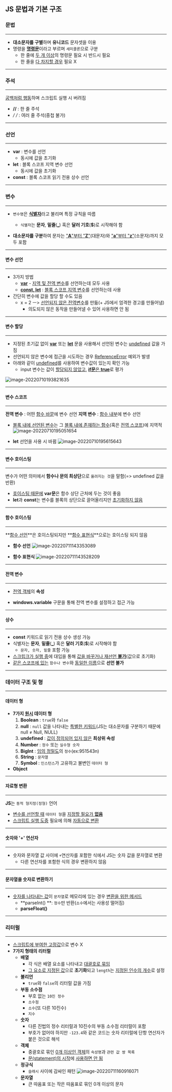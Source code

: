 ## JS 문법과 기본 구조

### 문법

---

- **대소문자를 구별**하며 **유니코드** 문자셋을 이용
- 명령을 <u>**명령문**</u>이라고 부르며 `세미콜론`으로 구분
  - 한 줄에 <u>두 개 이상</u>의 명령문 필요 시 반드시 필요
  - 한 줄을 <u>다 차지할 경우</u> 필요 X

---

### 주석

---

<u>공백처럼 행동</u>하며 스크립트 실행 시 버려짐

- **//**  : 한 줄 주석
- **/* */** : 여러 줄 주석(중첩 불가)

---

### 선언

---

- **var** : 변수를 선언
  - 동시에 값을 초기화
- **let** : 블록 스코프 지역 변수 선언
  - 동시에 값을 초기화
- **const** : 블록 스코프 읽기 전용 상수 선언

---

### 변수

---

- `변수명`은 <u>**식별자**</u>라고 불리며 특정 규칙을 따름
  - `식별자`는 **문자**, **밑줄**(<u>_</u>) 혹은 **달러 기호**(**$**)로 시작해야 함

- **대소문자를 구분**하여 문자는 <u>"**A**"부터 "**Z**"</u>(대문자)와 <u>"**a**"부터 "**z**"</u>(소문자)까지 모두 포함

---

#### 변수 선언

---

- 3가지 방법
  - **<u>var</u>**  - <u>지역 및 전역 변수</u>를 선언하는데 모두 사용
  - **<u>const, let</u>** : <u>블록 스코프 지역 변수</u>를 선언하는데 사용
- 간단히 변수에 값을 할당 할 수도 있음
  - x = 2 ㅡ> <u>선언되지 않은 전역변수</u>를 만듦(+ JS에서 엄격한 경고를 만들어냄)
    - 의도되지 않은 동작을 만들어낼 수 있어 사용하면 안 됨

---

#### 변수 할당

---

- 지정된 초기값 없이 **<u>var</u>** 또는 **<u>let</u>** 문을 사용해서 선언된 변수는 <u>undefined</u> 값을 가짐
- 선언되지 않은 변수에 접근을 시도하는 경우 <u>ReferenceError</u> 예외가 발생
- 아래와 같이 <u>undefined</u>를 사용하여 변수값이 있는지 확인 가능
  - input 변수는 값이 <u>할당되지 않았고</u>, <u>**if문**은 **true**</u>로 평가

![image-20220710193821635](C:\Users\user\AppData\Roaming\Typora\typora-user-images\image-20220710193821635.png)

---

#### 변수 스코프

---

**전역 변수** : 어떤 <u>함수 바깥</u>에 변수 선언
**지역 변수** : <u>함수 내부</u>에 변수 선언

- <u>블록 내에 선언된 변수</u>는 그 <u>블록 내에 존재하는 함수</u>(혹은 <u>전역 스코프</u>)에 지역적![image-20220710195051654](C:\Users\user\AppData\Roaming\Typora\typora-user-images\image-20220710195051654.png)

- **let** 선언을 사용 시 바뀜
  ![image-20220710195615643](C:\Users\user\AppData\Roaming\Typora\typora-user-images\image-20220710195615643.png)

---

#### 변수 호이스팅

---

변수가 어떤 의미에서 **함수나 문의 최상단**으로 `올려지는 것`을 말함(=> undefined 값을 반환)

- <u>호이스팅 때문에</u> **var문**은 함수 상단 근처에 두는 것이 좋음
- **let**과 **const**는 변수를 블록의 상단으로 끌어올리지만 <u>초기화하지 않음</u>

---

#### 함수 호이스팅

---

**<u>함수 선언</u>**은 호이스팅되지만 **<u>함수 표현식</u>**으로는 호이스팅 되지 않음

- **함수 선언**
  ![image-20220711143353089](C:\Users\user\AppData\Roaming\Typora\typora-user-images\image-20220711143353089.png)

- **함수 표현식**
  ![image-20220711143528209](C:\Users\user\AppData\Roaming\Typora\typora-user-images\image-20220711143528209.png)

---

#### 전역 변수

---

- <u>전역 객체</u>의 **속성**

- **windows.variable** 구문을 통해 전역 변수를 설정하고 접근 가능

---

#### 상수

---

- **const** 키워드로 읽기 전용 상수 생성 가능
- 식별자는 **문자**, **밑줄**(<u>_</u>) 혹은 **달러 기호**(**$**)로 시작해야 함
  - `문자, 숫자, 밑줄` 포함 가능
- <u>스크립크가 실행 중</u>에 대입을 통해 <u>값을 바꾸거나 재선언 **불가**</u>(값으로 초기화)
- <u>같은 스코프에 있는</u> `함수나 변수`와 <u>동일한 이름</u>으로 **선언 불가**

---

### 데이터 구조 및 형

---

#### 데이터 형

- **7가지 <u>원시</u> 데이터 형**
  1. **Boolean** : `true`와 `false`
  2. **null** : `null` 값을 나타내는 <u>특별한 키워드</u>(JS는 대소문자를 구분하기 때문에 null ≠ Null, NULL)
  3. **undefined** : <u>값이 정의되어 있지 않은</u> **최상위 속성**
  4. **Number** : `정수` 또는 `실수형 숫자`
  5. **BigInt** : <u>임의 정밀도</u>의 `정수`(ex:951543n)
  6. **String** : `문자열`
  7. **Symbol** : `인스턴스`가 고유하고 불변인 `데이터 형`
- **Object**

---

#### 자료형 변환

---

**JS**는 `동적 형지정(정형)` 언어

- <u>변수를 선언할 때</u> `데이터 형`을 <u>지정할 필요가 **없음**</u>
- <u>스크립트 실행 도중</u> 필요에 의해 <u>자동으로 변환</u>

---

#### 숫자와 '+' 연산자

---

- 숫자와 문자열 값 사이에 `+`연산자를 포함한 식에서 JS는 숫자 값을 문자열로 변환
  - 다른 연산자를 포함한 식의 경우 변환하지 않음

---

#### 문자열을 숫자로 변환하기

---

- <u>숫자를 나타내는 값</u>이 `문자열`로 메모리에 있는 경우 <u>변환을 위한 메서드</u>
  - **parseInt() **: `정수`만 반환(`소수`에서는 사용성 떨어짐)
  - **parseFloat()**

---

### 리터럴

---

- <u>스크립트에 부여한 고정값</u>으로 변수 X
- **7가지 형태의 리터럴**
  - **배열**
    - 각 식은 배열 요소를 나타내고 <u>대괄호로 묶임</u>
    - <u>그 요소로 지정된 값</u>으로 **초기화**되고 `length`는 <u>지정된 인수의 개수</u>로 설정
  - **불리언**
    - `true`와 `false`의 리터럴 값을 가짐
  - **부동 소수점**
    - 부호 없는 `10진 정수`
    - `소수점`
    - `소수`(또 다른 10진수)
    - `지수`
  - **숫자**
    - 다른 진법의 정수 리터럴과 10진수의 부동 소수점 리터럴이 포함
    - 부호가 없어야 하지만 `-123.4`와 같은 코드는 숫자 리터럴에 단항 연산자가 붙은 것으로 해석
  - **객체**
    - 중괄호로 묶인 <u>0개 이상인 객체</u>의 `속성명`과 `관련 값 쌍 목록`
    - <u>문(statement)의 시작</u>에 <u>사용하면 안 됨</u>
  - **정규식**
    - `슬래시` 사이에 감싸인 패턴
      ![image-20220711160916071](C:\Users\user\AppData\Roaming\Typora\typora-user-images\image-20220711160916071.png)
  - **문자열**
    - 큰 따옴표 또는 작은 따옴표로 묶인 0개 이상의 문자